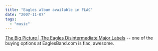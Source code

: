 ```yaml
---
title: "Eagles album available in FLAC"
date: "2007-11-07"
tags: 
  - "music"
---
```


[The Big Picture | The Eagles Disintermediate Major Labels](http://bigpicture.typepad.com/comments/2007/11/eagles-direct-d.html "The Big Picture | The Eagles Disintermediate Major Labels") -- one of the buying options at EaglesBand.com is flac, awesome.
